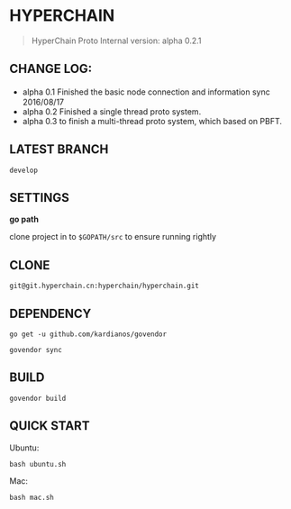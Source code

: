 # HYPERCHAIN

>HyperChain Proto  Internal version: alpha 0.2.1

## CHANGE LOG:

- alpha 0.1 Finished the basic node connection and information sync　2016/08/17 
- alpha 0.2 Finished a single thread proto system.
- alpha 0.3 to finish a multi-thread proto system, which based on PBFT.

## LATEST BRANCH

`develop`

## SETTINGS

**go path**

clone project in to `$GOPATH/src` to ensure running rightly

## CLONE

`git@git.hyperchain.cn:hyperchain/hyperchain.git`

## DEPENDENCY

`go get -u github.com/kardianos/govendor`

`govendor sync`

## BUILD

`govendor build`

## QUICK START 
Ubuntu:

`bash ubuntu.sh`

Mac:

`bash mac.sh`

